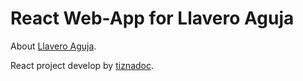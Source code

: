 # React Web-App for Llavero Aguja

 About [Llavero Aguja](https://www.instagram.com/llavero.aguja/).

React project develop by [tiznadoc](https://www.linkedin.com/in/victor-tiznado-candia/).